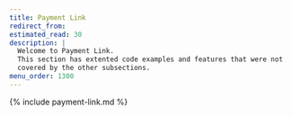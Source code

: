 ```yaml
---
title: Payment Link
redirect_from:
estimated_read: 30
description: |
  Welcome to Payment Link.
  This section has extented code examples and features that were not
  covered by the other subsections.
menu_order: 1300
---
```


{% include payment-link.md %}